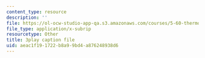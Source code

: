 ```yaml
---
content_type: resource
description: ''
file: https://ol-ocw-studio-app-qa.s3.amazonaws.com/courses/5-60-thermodynamics-kinetics-spring-2008/aeac1f191722b8a99bd4a876248938d6_HYh3aq_NG8Q.srt
file_type: application/x-subrip
resourcetype: Other
title: 3play caption file
uid: aeac1f19-1722-b8a9-9bd4-a876248938d6
---
```

